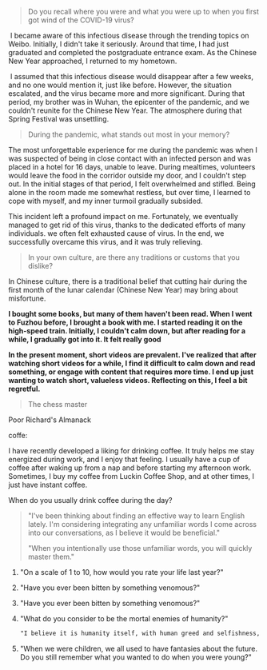 > Do you recall where you were and what you were up to when you first got wind of the COVID-19 virus?




​	I became aware of this infectious disease through the trending topics on Weibo. Initially, I didn't take it seriously. Around that time, I had just graduated and completed the postgraduate entrance exam. As the Chinese New Year approached, I returned to my hometown.

​	I assumed that this infectious disease would disappear after a few weeks, and no one would mention it, just like before. However, the situation escalated, and the virus became more and more significant. During that period, my brother was in Wuhan, the epicenter of the pandemic, and we couldn't reunite for the Chinese New Year. The atmosphere during that Spring Festival was unsettling.



> During the pandemic, what stands out most in your memory?

The most unforgettable experience for me during the pandemic was when I was suspected of being in close contact with an infected person and was placed in  a hotel for 16 days, unable to leave. During mealtimes, volunteers would leave the food in the corridor outside my door, and I couldn't step out. In the initial stages of that period, I felt overwhelmed and stifled. Being alone in the room made me somewhat restless, but over time, I learned to cope with myself, and my inner turmoil gradually subsided.

This incident left a profound impact on me. Fortunately, we eventually managed to get rid of this virus, thanks to the dedicated efforts of many individuals. we often felt exhausted cause of virus.  In the end, we successfully overcame this virus, and it was truly relieving.



> In your own culture, are there any traditions or customs that you dislike?

In Chinese culture, there is a traditional belief that cutting hair during the first month of the lunar calendar (Chinese New Year) may bring about misfortune.



**I bought some books, but many of them haven't been read. When I went to Fuzhou before, I brought a book with me. I started reading it on the high-speed train. Initially, I couldn't calm down, but after reading for a while, I gradually got into it. It felt really good**



**In the present moment, short videos are prevalent. I've realized that after watching short videos for a while, I find it difficult to calm down and read something, or engage with content that requires more time. I end up just wanting to watch short, valueless videos. Reflecting on this, I feel a bit regretful.**



> The chess master 



Poor Richard's Almanack



coffe:

I have recently developed a liking for drinking coffee. It truly helps me stay energized during work, and I enjoy that feeling. I usually have a cup of coffee after waking up from a nap and before starting my afternoon work. Sometimes, I buy my coffee from Luckin Coffee Shop, and at other times, I just have instant coffee.

When do you usually drink coffee during the day?





> "I've been thinking about finding an effective way to learn English lately. I'm considering integrating any unfamiliar words I come across into our conversations, as I believe it would be beneficial."
>
> "When you intentionally use those unfamiliar words, you will quickly master them."



1. "On a scale of 1 to 10, how would you rate your life last year?"

   

2. "Have you ever been bitten by something venomous?"

    

    

3. "Have you ever been bitten by something venomous?"

    

4. "What do you consider to be the mortal enemies of humanity?"

   ```tex
   "I believe it is humanity itself, with human greed and selfishness, that is destroying the environment essential for our own survival."
   ```

5. "When we were children, we all used to have fantasies about the future. Do you still remember what you wanted to do when you were young?"